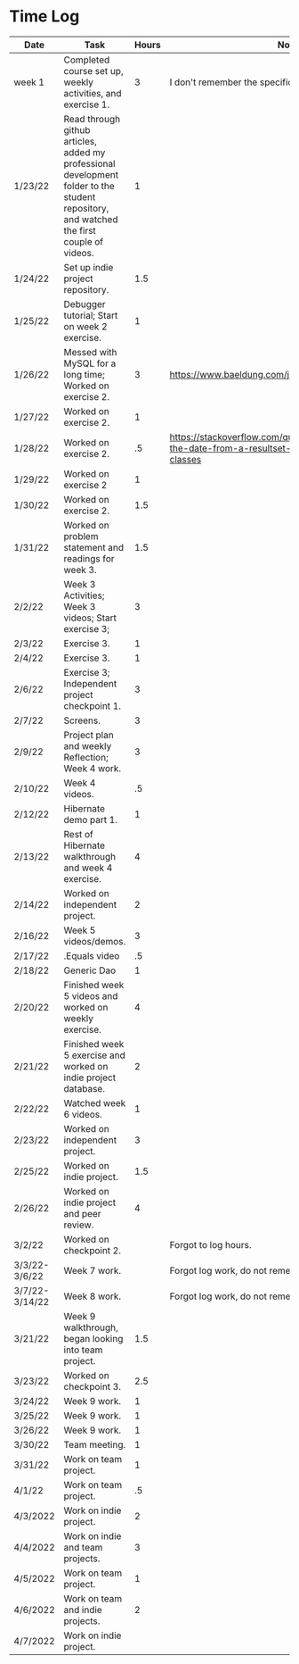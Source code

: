 # Time Log

| Date           | Task                                                                                                                                      | Hours | Notes                                                                                                         |
|----------------|-------------------------------------------------------------------------------------------------------------------------------------------|-------|---------------------------------------------------------------------------------------------------------------|
| week 1         | Completed course set up, weekly activities, and exercise 1.                                                                               | 3     | I don't remember the specifics.                                                                               |
| 1/23/22        | Read through github articles, added my professional development folder to the student repository, and watched the first couple of videos. | 1     |                                                                                                               | 
| 1/24/22        | Set up indie project repository.                                                                                                          | 1.5   |                                                                                                               |
| 1/25/22        | Debugger tutorial; Start on week 2 exercise.                                                                                              | 1     |                                                                                                               |
| 1/26/22        | Messed with MySQL for a long time; Worked on exercise 2.                                                                                  | 3     | https://www.baeldung.com/java-get-age                                                                         |
| 1/27/22        | Worked on exercise 2.                                                                                                                     | 1     |                                                                                                               |
| 1/28/22        | Worked on exercise 2.                                                                                                                     | .5    | https://stackoverflow.com/questions/29773390/getting-the-date-from-a-resultset-for-use-with-java-time-classes |
| 1/29/22        | Worked on exercise 2                                                                                                                      | 1     |                                                                                                               |
| 1/30/22        | Worked on exercise 2.                                                                                                                     | 1.5   |                                                                                                               |
| 1/31/22        | Worked on problem statement and readings for week 3.                                                                                      | 1.5   |                                                                                                               |
| 2/2/22         | Week 3 Activities; Week 3 videos; Start exercise 3;                                                                                       | 3     |                                                                                                               |
| 2/3/22         | Exercise 3.                                                                                                                               | 1     |                                                                                                               |
| 2/4/22         | Exercise 3.                                                                                                                               | 1     |                                                                                                               |
| 2/6/22         | Exercise 3; Independent project checkpoint 1.                                                                                             | 3     |                                                                                                               |
| 2/7/22         | Screens.                                                                                                                                  | 3     |                                                                                                               |
| 2/9/22         | Project plan and weekly Reflection; Week 4 work.                                                                                          | 3     |                                                                                                               |
| 2/10/22        | Week 4 videos.                                                                                                                            | .5    |                                                                                                               |
| 2/12/22        | Hibernate demo part 1.                                                                                                                    | 1     |                                                                                                               |
| 2/13/22        | Rest of Hibernate walkthrough and week 4 exercise.                                                                                        | 4     |                                                                                                               |
| 2/14/22        | Worked on independent project.                                                                                                            | 2     |                                                                                                               |
| 2/16/22        | Week 5 videos/demos.                                                                                                                      | 3     |                                                                                                               |
| 2/17/22        | .Equals video                                                                                                                             | .5    |                                                                                                               |
| 2/18/22        | Generic Dao                                                                                                                               | 1     |                                                                                                               |
| 2/20/22        | Finished week 5 videos and worked on weekly exercise.                                                                                     | 4     |                                                                                                               |
| 2/21/22        | Finished week 5 exercise and worked on indie project database.                                                                            | 2     |                                                                                                               |
| 2/22/22        | Watched week 6 videos.                                                                                                                    | 1     |                                                                                                               |
| 2/23/22        | Worked on independent project.                                                                                                            | 3     |                                                                                                               |
| 2/25/22        | Worked on indie project.                                                                                                                  | 1.5   |                                                                                                               |
| 2/26/22        | Worked on indie project and peer review.                                                                                                  | 4     |                                                                                                               |
| 3/2/22         | Worked on checkpoint 2.                                                                                                                   |       | Forgot to log hours.                                                                                          |
| 3/3/22-3/6/22  | Week 7 work.                                                                                                                              |       | Forgot log work, do not remember.                                                                             |
| 3/7/22-3/14/22 | Week 8 work.                                                                                                                              |       | Forgot log work, do not remember.                                                                                                        |
| 3/21/22        | Week 9 walkthrough, began looking into team project.                                                                                      | 1.5   |                                                                                                                                          |
| 3/23/22        | Worked on checkpoint 3.                                                                                                                   | 2.5   |                                                                                                                                          |
| 3/24/22        | Week 9 work.                                                                                                                              | 1     |                                                                                                                                          |
| 3/25/22        | Week 9 work.                                                                                                                              | 1     |                                                                                                                                          |
| 3/26/22        | Week 9 work.                                                                                                                              | 1     |                                                                                                                                          |
| 3/30/22        | Team meeting.                                                                                                                             | 1     |                                                                                                                                          |
| 3/31/22        | Work on team project.                                                                                                                     | 1     |                                                                                                                                          |
| 4/1/22         | Work on team project.                                                                                                                     | .5    |                                                                                                                                          |
| 4/3/2022       | Work on indie project.                                                                                                                    | 2     |                                                                                                                                          |
| 4/4/2022       | Work on indie and team projects.                                                                                                          | 3     |                                                                                                                                          |
| 4/5/2022       | Work on team project.                                                                                                                     | 1     |                                                                                                                                          |
| 4/6/2022       | Work on team and indie projects.                                                                                                          | 2     |                                                                                                                                          |
| 4/7/2022       | Work on indie project.                                                                                                                    |       |                                                                                                                                          |
 